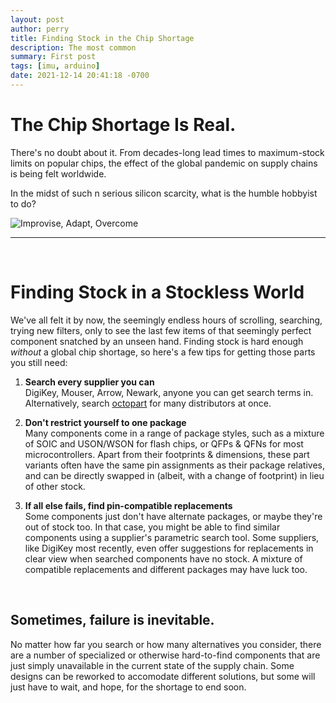 ```yaml
---
layout: post
author: perry
title: Finding Stock in the Chip Shortage
description: The most common
summary: First post
tags: [imu, arduino]
date: 2021-12-14 20:41:18 -0700
---
```

# The Chip Shortage Is Real.

There's no doubt about it. From decades-long lead times to 
maximum-stock limits on popular chips, the effect of the
global pandemic on supply chains is being felt worldwide.

In the midst of such n serious silicon scarcity, what is the
humble hobbyist to do?

![Improvise, Adapt, Overcome](https://wompampsupport.azureedge.net/fetchimage?siteId=7575&v=2&jpgQuality=100&width=700&url=https%3A%2F%2Fi.kym-cdn.com%2Fentries%2Ficons%2Foriginal%2F000%2F023%2F987%2Fovercome.jpg)

---
<br>

# Finding Stock in a Stockless World

We've all felt it by now, the seemingly endless hours of scrolling,
searching, trying new filters, only to see the last few items of that
seemingly perfect component snatched by an unseen hand. Finding
stock is hard enough *without* a global chip shortage, so here's a
few tips for getting those parts you still need:

1. **Search every supplier you can**  
DigiKey, Mouser, Arrow, Newark, anyone you can get search terms in.  
Alternatively, search [octopart](https://octopart.com/) for many distributors at once.

2. **Don't restrict yourself to one package**  
Many components come in a range of package styles, such as a mixture of SOIC
and USON/WSON for flash chips, or QFPs & QFNs for most microcontrollers.
Apart from their footprints & dimensions, these part variants often have
the same pin assignments as their package relatives, and can be directly
swapped in (albeit, with a change of footprint) in lieu of other stock.

3. **If all else fails, find pin-compatible replacements**  
Some components just don't have alternate packages, or maybe they're out of stock
too. In that case, you might be able to find similar components using a
supplier's parametric search tool. Some suppliers, like DigiKey most recently,
even offer suggestions for replacements in clear view when searched
components have no stock. A mixture of compatible replacements and different
packages may have luck too.

<br>

## Sometimes, failure is inevitable.

No matter how far you search or how many alternatives you consider, there are
a number of specialized or otherwise hard-to-find components that are just simply
unavailable in the current state of the supply chain. Some designs can be reworked
to accomodate different solutions, but some will just have to wait, and hope, for
the shortage to end soon.